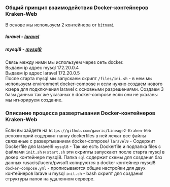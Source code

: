 ### Общий принцип взаимодействия  Docker-контейнеров Kraken-Web
В основе мы используем 2 контейнера от `bitnami`
 ##### laravel - [laravel](https://hub.docker.com/r/bitnami/laravel/)
 ##### mysql8 - [mysql8](https://hub.docker.com/r/bitnami/mysql)

 Связь между ними мы используем через сеть docker.  
 Выдаем ip адрес mysql 172.20.0.4  
 Выдаем ip адрес laravel 172.20.0.5  
 После старта mysql мы запускаем скрипт `/files/ini.sh` - в нем мы используем environment docker-compose и если нужно создаем нового юзера 
 для подключения laravel с основными разрешениями. 
 Создаем 3 базы данных так же указаных в docker-compose если они не указаны мы игнорируем создание.  
 


### Описание процесса развертывания Docker-контейнеров Kraken-Web

Если вы зайдете на `https://github.com/gawric/Lineage2-Kraken-Web` репозиторий содержит папку
dockerfiles в ней лежат все файлы связанные с развертыванием docker-compose/
`laravel9` - Содержит Dockerfile для laravel9
`mysql8` - Так же есть Dockerfile и подпапка files c файлами `init.sh` и `start.sh` эти скрипты запускают после старта mysql в докер контейнере mysql8. Папка `sql` содержит схемы для создания баз данных rusacis/lucera/pwsoft копируются в docker контейнер mysql8
`docker-compose.yml` - прописываются общие настройки для двух контейнеров larave и mysql
`init.sh` - bash скрипт для создания структуры папок на удаленном сервере.



